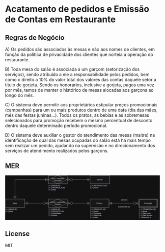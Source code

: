# Acatamento de pedidos e Emissão de Contas em Restaurante

## Regras de Negócio

A) Os pedidos são associados às mesas e não aos nomes de clientes, em função da política de privacidade
dos clientes que norteia a operação do restaurante.

B) Toda mesa do salão é associada a um garçom (setorização dos serviços), sendo atribuído a ele a responsabilidade
pelos pedidos, bem como o direito a 10% do valor total dos valores das contas daquele setor a título de gorjeta.
Sendo os honorários, inclusive a gorjeta, pagos uma vez por mês, temos de manter o histórico de mesas alocadas
aos garçons ao longo do mês.

C) O sistema deve permitir aos proprietários estipular preços promocionais (campanhas) para um ou mais produtos
dentro de uma data (dia das mães, mês das festas juninas...). Todos os pratos, as bebias e as sobremesas selecionados
para promoção recebem o mesmo percentual de desconto dentro daquele determinado período promocional.

D) O sistema deve auxiliar o gestor do atendimento das mesas (maitre) na identificação de qual das mesas ocupadas
do salão está há mais tempo sem realizar um pedido, ajudando na supervisão e no direcionamento dos serviços de
atendimento realizados pelos garçons.

## MER

![Modelo Entidade-Relacionamento](doc/mer.png)

## License

MIT
